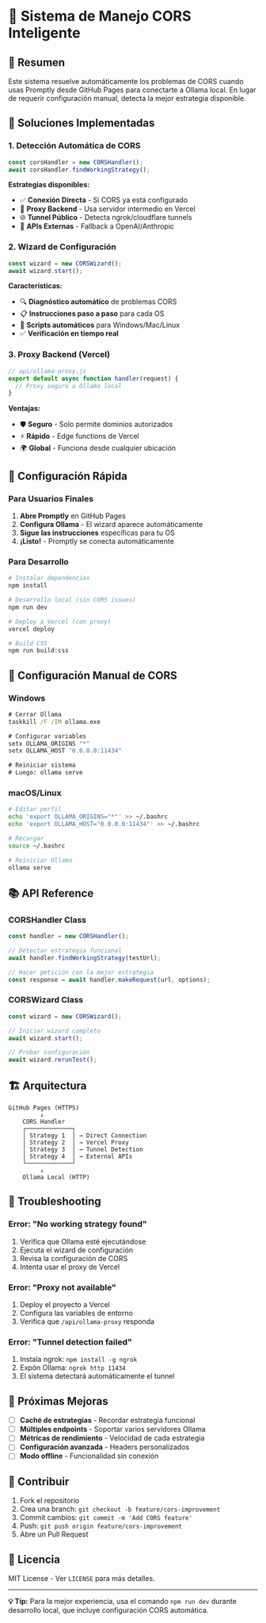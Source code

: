 # 🔧 Sistema de Manejo CORS Inteligente

## 📖 Resumen

Este sistema resuelve automáticamente los problemas de CORS cuando usas Promptly desde GitHub Pages para conectarte a Ollama local. En lugar de requerir configuración manual, detecta la mejor estrategia disponible.

## 🎯 Soluciones Implementadas

### 1. **Detección Automática de CORS**
```javascript
const corsHandler = new CORSHandler();
await corsHandler.findWorkingStrategy();
```

**Estrategias disponibles:**
- ✅ **Conexión Directa** - Si CORS ya está configurado
- 🔄 **Proxy Backend** - Usa servidor intermedio en Vercel
- 🌐 **Tunnel Público** - Detecta ngrok/cloudflare tunnels
- 🔌 **APIs Externas** - Fallback a OpenAI/Anthropic

### 2. **Wizard de Configuración**
```javascript
const wizard = new CORSWizard();
await wizard.start();
```

**Características:**
- 🔍 **Diagnóstico automático** de problemas CORS
- 📋 **Instrucciones paso a paso** para cada OS
- 💾 **Scripts automáticos** para Windows/Mac/Linux
- ✅ **Verificación en tiempo real**

### 3. **Proxy Backend (Vercel)**
```javascript
// api/ollama-proxy.js
export default async function handler(request) {
  // Proxy seguro a Ollama local
}
```

**Ventajas:**
- 🛡️ **Seguro** - Solo permite dominios autorizados
- ⚡ **Rápido** - Edge functions de Vercel
- 🌍 **Global** - Funciona desde cualquier ubicación

## 🚀 Configuración Rápida

### Para Usuarios Finales

1. **Abre Promptly** en GitHub Pages
2. **Configura Ollama** - El wizard aparece automáticamente
3. **Sigue las instrucciones** específicas para tu OS
4. **¡Listo!** - Promptly se conecta automáticamente

### Para Desarrollo

```bash
# Instalar dependencias
npm install

# Desarrollo local (sin CORS issues)
npm run dev

# Deploy a Vercel (con proxy)
vercel deploy

# Build CSS
npm run build:css
```

## 🔧 Configuración Manual de CORS

### Windows
```cmd
# Cerrar Ollama
taskkill /F /IM ollama.exe

# Configurar variables
setx OLLAMA_ORIGINS "*"
setx OLLAMA_HOST "0.0.0.0:11434"

# Reiniciar sistema
# Luego: ollama serve
```

### macOS/Linux
```bash
# Editar perfil
echo 'export OLLAMA_ORIGINS="*"' >> ~/.bashrc
echo 'export OLLAMA_HOST="0.0.0.0:11434"' >> ~/.bashrc

# Recargar
source ~/.bashrc

# Reiniciar Ollama
ollama serve
```

## 📚 API Reference

### CORSHandler Class

```javascript
const handler = new CORSHandler();

// Detectar estrategia funcional
await handler.findWorkingStrategy(testUrl);

// Hacer petición con la mejor estrategia
const response = await handler.makeRequest(url, options);
```

### CORSWizard Class

```javascript
const wizard = new CORSWizard();

// Iniciar wizard completo
await wizard.start();

// Probar configuración
await wizard.rerunTest();
```

## 🏗️ Arquitectura

```
GitHub Pages (HTTPS)
         ↓
    CORS Handler
    ┌─────────────┐
    │ Strategy 1  │ → Direct Connection
    │ Strategy 2  │ → Vercel Proxy  
    │ Strategy 3  │ → Tunnel Detection
    │ Strategy 4  │ → External APIs
    └─────────────┘
         ↓
    Ollama Local (HTTP)
```

## 🐛 Troubleshooting

### Error: "No working strategy found"
1. Verifica que Ollama esté ejecutándose
2. Ejecuta el wizard de configuración
3. Revisa la configuración de CORS
4. Intenta usar el proxy de Vercel

### Error: "Proxy not available"
1. Deploy el proyecto a Vercel
2. Configura las variables de entorno
3. Verifica que `/api/ollama-proxy` responda

### Error: "Tunnel detection failed"
1. Instala ngrok: `npm install -g ngrok`
2. Expón Ollama: `ngrok http 11434`
3. El sistema detectará automáticamente el tunnel

## 📝 Próximas Mejoras

- [ ] **Caché de estrategias** - Recordar estrategia funcional
- [ ] **Múltiples endpoints** - Soportar varios servidores Ollama
- [ ] **Métricas de rendimiento** - Velocidad de cada estrategia
- [ ] **Configuración avanzada** - Headers personalizados
- [ ] **Modo offline** - Funcionalidad sin conexión

## 🤝 Contribuir

1. Fork el repositorio
2. Crea una branch: `git checkout -b feature/cors-improvement`
3. Commit cambios: `git commit -m 'Add CORS feature'`
4. Push: `git push origin feature/cors-improvement`
5. Abre un Pull Request

## 📄 Licencia

MIT License - Ver `LICENSE` para más detalles.

---

**💡 Tip:** Para la mejor experiencia, usa el comando `npm run dev` durante desarrollo local, que incluye configuración CORS automática.